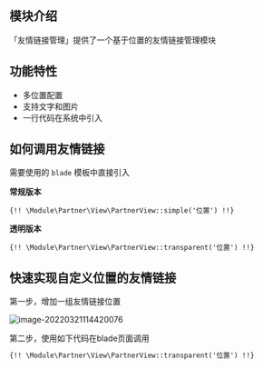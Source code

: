 ## 模块介绍

「友情链接管理」提供了一个基于位置的友情链接管理模块

## 功能特性

- 多位置配置
- 支持文字和图片
- 一行代码在系统中引入

## 如何调用友情链接

需要使用的 `blade` 模板中直接引入

**常规版本**

```
{!! \Module\Partner\View\PartnerView::simple('位置') !!}
```

**透明版本**

```
{!! \Module\Partner\View\PartnerView::transparent('位置') !!}
```

## 快速实现自定义位置的友情链接

第一步，增加一组友情链接位置

![image-20220321114420076](https://ms-assets.modstart.com/data/image/2022/03/21/13461_n5p9_9856.png)

第二步，使用如下代码在blade页面调用

```html
{!! \Module\Partner\View\PartnerView::transparent('位置') !!}
```
